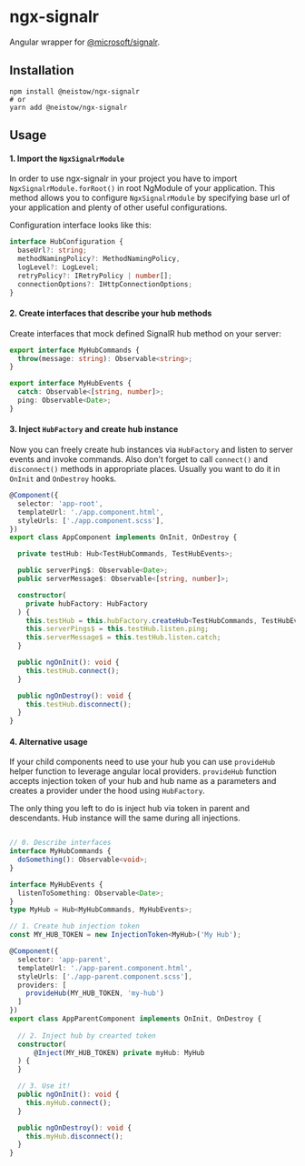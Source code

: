 # ngx-signalr

Angular wrapper for [@microsoft/signalr](https://www.npmjs.com/package/@microsoft/signalr).

## Installation

```
npm install @neistow/ngx-signalr
# or
yarn add @neistow/ngx-signalr
```

## Usage

#### 1. Import the `NgxSignalrModule`

In order to use ngx-signalr in your project you have to import `NgxSignalrModule.forRoot()` 
in root NgModule of your application. This method allows you to configure `NgxSignalrModule`
by specifying base url of your application and plenty of other useful configurations.

Configuration interface looks like this:
```typescript
interface HubConfiguration {
  baseUrl?: string;
  methodNamingPolicy?: MethodNamingPolicy,
  logLevel?: LogLevel;
  retryPolicy?: IRetryPolicy | number[];
  connectionOptions?: IHttpConnectionOptions;
}
```

#### 2. Create interfaces that describe your hub methods

Create interfaces that mock defined SignalR hub method on your server:

```typescript
export interface MyHubCommands {
  throw(message: string): Observable<string>;
}

export interface MyHubEvents {
  catch: Observable<[string, number]>;
  ping: Observable<Date>;
}
```

#### 3. Inject `HubFactory` and create hub instance

Now you can freely create hub instances via `HubFactory` and listen to server events and
invoke commands. Also don't forget to call `connect()` and `disconnect()` methods in appropriate places.
Usually you want to do it in `OnInit` and `OnDestroy` hooks.

```typescript
@Component({
  selector: 'app-root',
  templateUrl: './app.component.html',
  styleUrls: ['./app.component.scss'],
})
export class AppComponent implements OnInit, OnDestroy {

  private testHub: Hub<TestHubCommands, TestHubEvents>;

  public serverPing$: Observable<Date>;
  public serverMessage$: Observable<[string, number]>;

  constructor(
    private hubFactory: HubFactory
  ) {
    this.testHub = this.hubFactory.createHub<TestHubCommands, TestHubEvents>('test');
    this.serverPings$ = this.testHub.listen.ping;
    this.serverMessage$ = this.testHub.listen.catch;
  }

  public ngOnInit(): void {
    this.testHub.connect();
  }

  public ngOnDestroy(): void {
    this.testHub.disconnect();
  }
}
```

#### 4. Alternative usage

If your child components need to use your hub you can use `provideHub` helper function
to leverage angular local providers. `provideHub` function accepts injection token of your hub
and hub name as a parameters and creates a provider under the hood using `HubFactory`.

The only thing you left to do is inject hub via token in parent and descendants.
Hub instance will the same during all injections.

```typescript

// 0. Describe interfaces
interface MyHubCommands {
  doSomething(): Observable<void>;
}

interface MyHubEvents {
  listenToSomething: Observable<Date>;
}
type MyHub = Hub<MyHubCommands, MyHubEvents>;

// 1. Create hub injection token
const MY_HUB_TOKEN = new InjectionToken<MyHub>('My Hub');

@Component({
  selector: 'app-parent',
  templateUrl: './app-parent.component.html',
  styleUrls: ['./app-parent.component.scss'],
  providers: [
    provideHub(MY_HUB_TOKEN, 'my-hub')
  ]
})
export class AppParentComponent implements OnInit, OnDestroy {
  
  // 2. Inject hub by crearted token
  constructor(
      @Inject(MY_HUB_TOKEN) private myHub: MyHub
  ) {
  }

  // 3. Use it!
  public ngOnInit(): void {
    this.myHub.connect();
  }

  public ngOnDestroy(): void {
    this.myHub.disconnect();
  }
}
```
